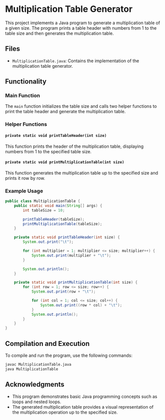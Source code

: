 # Multiplication Table Generator

This project implements a Java program to generate a multiplication table of a given size. The program prints a table header with numbers from 1 to the table size and then generates the multiplication table.

## Files

- `MultiplicationTable.java`: Contains the implementation of the multiplication table generator.

## Functionality

### Main Function

The `main` function initializes the table size and calls two helper functions to print the table header and generate the multiplication table.

### Helper Functions

#### `private static void printTableHeader(int size)`

This function prints the header of the multiplication table, displaying numbers from 1 to the specified table size.

#### `private static void printMultiplicationTable(int size)`

This function generates the multiplication table up to the specified size and prints it row by row.

### Example Usage

```java
public class MultiplicationTable {
    public static void main(String[] args) {
        int tableSize = 10;

        printTableHeader(tableSize);
        printMultiplicationTable(tableSize);
    }

    private static void printTableHeader(int size) {
        System.out.print("\t"); 

        for (int multiplier = 1; multiplier <= size; multiplier++) {
            System.out.print(multiplier + "\t");
        }

        System.out.println(); 
    }

    private static void printMultiplicationTable(int size) {
        for (int row = 1; row <= size; row++) {
            System.out.print(row + "\t"); 

            for (int col = 1; col <= size; col++) {
                System.out.print((row * col) + "\t");
            }
            System.out.println(); 
        }
    }
}
```

## Compilation and Execution

To compile and run the program, use the following commands:

```sh
javac MultiplicationTable.java
java MultiplicationTable
```

## Acknowledgments

- This program demonstrates basic Java programming concepts such as loops and nested loops.
- The generated multiplication table provides a visual representation of the multiplication operation up to the specified size.